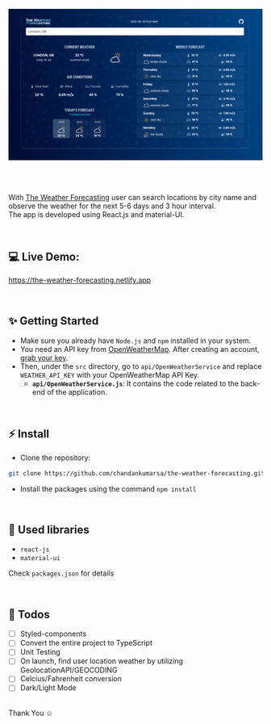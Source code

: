 ![Application screenshot](./public/screenshot.png)

<br/>
<br/>

With [The Weather Forecasting](https://the-weather-forecasting.netlify.app) user can search locations by city name and observe the weather for the next 5-6 days and 3 hour interval.
<br />
The app is developed using React.js and material-UI.

<br/>

## 💻 Live Demo:

https://the-weather-forecasting.netlify.app

<br/>

## ✨ Getting Started

- Make sure you already have `Node.js` and `npm` installed in your system.
- You need an API key from [OpenWeatherMap](https://openweathermap.org/). After creating an account, [grab your key](https://home.openweathermap.org/api_keys).
- Then, under the `src` directory, go to `api/OpenWeatherService` and replace `WEATHER_API_KEY` with your OpenWeatherMap API Key.
  - **`api/OpenWeatherService.js`**: It contains the code related to the back-end of the application.

<br/>

## ⚡ Install

- Clone the repository:

```bash
git clone https://github.com/chandankumarsa/the-weather-forecasting.git

```

- Install the packages using the command `npm install`

<br/>

## 📙 Used libraries

- `react-js`
- `material-ui`

Check `packages.json` for details

<br/>

## 📄 Todos

- [ ] Styled-components
- [ ] Convert the entire project to TypeScript
- [ ] Unit Testing
- [ ] On launch, find user location weather by utilizing GeolocationAPI/GEOCODING
- [ ] Celcius/Fahrenheit conversion
- [ ] Dark/Light Mode

<br/>
Thank You ☺
